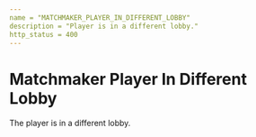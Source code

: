 ```yaml
---
name = "MATCHMAKER_PLAYER_IN_DIFFERENT_LOBBY"
description = "Player is in a different lobby."
http_status = 400
---
```


# Matchmaker Player In Different Lobby

The player is in a different lobby.
